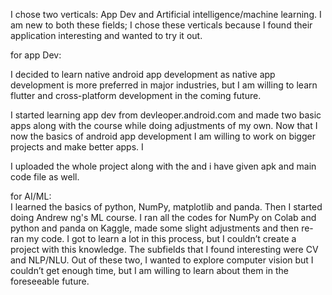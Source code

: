 I chose two verticals: App Dev and Artificial intelligence/machine learning.
I am new to both these fields; I chose these verticals because I found their application interesting
and wanted to try it out.

for app Dev:
    
   I decided to learn native android app development as native app development is more preferred in major industries,
    but I am willing to learn flutter and cross-platform development in the coming future.
    
   I started learning app dev from devleoper.android.com and made two basic apps along with the course while doing adjustments of my own. Now that I now the basics of android     app development I am willing to work on bigger projects
    and make better apps.     I 
    
   I uploaded the whole project along with the and i have given apk and main code file as well.


for AI/ML:  
    I learned the basics of python, NumPy, matplotlib and panda. Then I started doing Andrew ng's ML course.
    I ran all the codes for NumPy on Colab and python and panda on Kaggle, made some slight adjustments and then re-ran my code. I got to learn a lot in this process, but I        couldn’t create a project with this knowledge.
    The subfields that I found interesting were CV and NLP/NLU.
    Out of these two, I wanted to explore computer vision but I couldn’t get enough time, but I am willing to learn about them in the foreseeable future.


